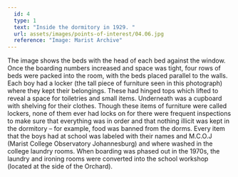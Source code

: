 ```yaml
---
  id: 4
  type: 1
  text: "Inside the dormitory in 1929. "
  url: assets/images/points-of-interest/04.06.jpg
  reference: "Image: Marist Archive"
---
```

The image shows the beds with the head of each bed against the window. Once the boarding numbers increased and space was tight, four rows of beds were packed into the room, with the beds placed parallel to the walls. Each boy had a locker (the tall piece of furniture seen in this photograph) where they kept their belongings. These had hinged tops which lifted to reveal a space for toiletries and small items. Underneath was a cupboard with shelving for their clothes. Though these items of furniture were called lockers, none of them ever had locks on for there were frequent inspections to make sure that everything was in order and that nothing illicit was kept in the dormitory – for example, food was banned from the dorms. Every item that the boys had at school was labeled with their names and M.C.O.J (Marist College Observatory Johannesburg) and where washed in the college laundry rooms. When boarding was phased out in the 1970s, the laundry and ironing rooms were converted into the school workshop (located at the side of the Orchard).
        